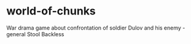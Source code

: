 # world-of-chunks
 War drama game about confrontation of soldier Dulov and his enemy - general Stool Backless
